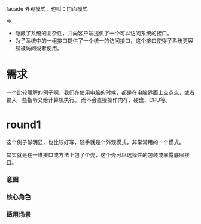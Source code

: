facade 外观模式，也叫：门面模式

=>
- 隐藏了系统的复杂性，并向客户端提供了一个可以访问系统的接口。
- 为子系统中的一组接口提供了一个统一的访问接口，这个接口使得子系统更容易被访问或者使用。

# 需求
一个比较理解的例子啊，我们在使用电脑的时候，都是在电脑界面上点点点，或者输入一些指令交给计算机执行。
而不会直接操作内存、硬盘、CPU等。


# round1
这个例子够明显，也比较好写，随手就是个外观模式，非常常用的一个模式。

其实就是在一堆接口或方法上包了个壳，这个壳可以选择性的包装或暴露底层接口。

### 意图
### 核心角色
### 适用场景
